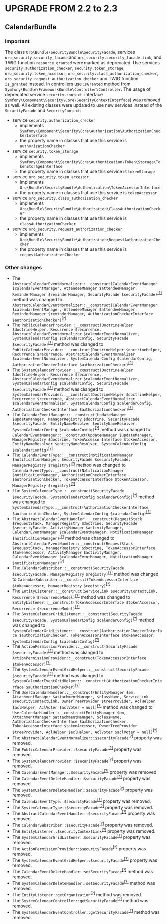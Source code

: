UPGRADE FROM 2.2 to 2.3
=======================

CalendarBundle
--------------

### Important

The class `Oro\Bundle\SecurityBundle\SecurityFacade`, services `oro_security.security_facade` and `oro_security.security_facade.link`, and TWIG function `resource_granted` were marked as deprecated.
Use services `security.authorization_checker`, `security.token_storage`, `oro_security.token_accessor`, `oro_security.class_authorization_checker`, `oro_security.request_authorization_checker` and TWIG function `is_granted` instead.
In controllers use `isGranted` method from `Symfony\Bundle\FrameworkBundle\Controller\Controller`.
The usage of deprecated service `security.context` (interface `Symfony\Component\Security\Core\SecurityContextInterface`) was removed as well.
All existing classes were updated to use new services instead of the `SecurityFacade` and `SecurityContext`:

* service `security.authorization_checker`
    - implements `Symfony\Component\Security\Core\Authorization\AuthorizationCheckerInterface`
    - the property name in classes that use this service is `authorizationChecker`
* service `security.token_storage`
    - implements `Symfony\Component\Security\Core\Authentication\Token\Storage\TokenStorageInterface`
    - the property name in classes that use this service is `tokenStorage`
* service `oro_security.token_accessor`
    - implements `Oro\Bundle\SecurityBundle\Authentication\TokenAccessorInterface`
    - the property name in classes that use this service is `tokenAccessor`
* service `oro_security.class_authorization_checker`
    - implements `Oro\Bundle\SecurityBundle\Authorization\ClassAuthorizationChecker`
    - the property name in classes that use this service is `classAuthorizationChecker`
* service `oro_security.request_authorization_checker`
    - implements `Oro\Bundle\SecurityBundle\Authorization\RequestAuthorizationChecker`
    - the property name in classes that use this service is `requestAuthorizationChecker`

### Other changes

* The `AbstractCalendarEventNormalizer::__construct(CalendarEventManager $calendarEventManager, AttendeeManager $attendeeManager, ReminderManager $reminderManager, SecurityFacade $securityFacade)`<sup>[[?]](https://github.com/oroinc/OroCalendarBundle/tree/2.2.0/Provider/AbstractCalendarEventNormalizer.php#L58 "Oro\Bundle\CalendarBundle\Provider\AbstractCalendarEventNormalizer")</sup> method was changed to `AbstractCalendarEventNormalizer::__construct(CalendarEventManager $calendarEventManager, AttendeeManager $attendeeManager, ReminderManager $reminderManager, AuthorizationCheckerInterface $authorizationChecker)`<sup>[[?]](https://github.com/oroinc/OroCalendarBundle/tree/2.3.0/Provider/AbstractCalendarEventNormalizer.php#L59 "Oro\Bundle\CalendarBundle\Provider\AbstractCalendarEventNormalizer")</sup>
* The `PublicCalendarProvider::__construct(DoctrineHelper $doctrineHelper, Recurrence $recurrence, AbstractCalendarEventNormalizer $calendarEventNormalizer, SystemCalendarConfig $calendarConfig, SecurityFacade $securityFacade)`<sup>[[?]](https://github.com/oroinc/OroCalendarBundle/tree/2.2.0/Provider/PublicCalendarProvider.php#L33 "Oro\Bundle\CalendarBundle\Provider\PublicCalendarProvider")</sup> method was changed to `PublicCalendarProvider::__construct(DoctrineHelper $doctrineHelper, Recurrence $recurrence, AbstractCalendarEventNormalizer $calendarEventNormalizer, SystemCalendarConfig $calendarConfig, AuthorizationCheckerInterface $authorizationChecker)`<sup>[[?]](https://github.com/oroinc/OroCalendarBundle/tree/2.3.0/Provider/PublicCalendarProvider.php#L34 "Oro\Bundle\CalendarBundle\Provider\PublicCalendarProvider")</sup>
* The `SystemCalendarProvider::__construct(DoctrineHelper $doctrineHelper, Recurrence $recurrence, AbstractCalendarEventNormalizer $calendarEventNormalizer, SystemCalendarConfig $calendarConfig, SecurityFacade $securityFacade)`<sup>[[?]](https://github.com/oroinc/OroCalendarBundle/tree/2.2.0/Provider/SystemCalendarProvider.php#L33 "Oro\Bundle\CalendarBundle\Provider\SystemCalendarProvider")</sup> method was changed to `SystemCalendarProvider::__construct(DoctrineHelper $doctrineHelper, Recurrence $recurrence, AbstractCalendarEventNormalizer $calendarEventNormalizer, SystemCalendarConfig $calendarConfig, AuthorizationCheckerInterface $authorizationChecker)`<sup>[[?]](https://github.com/oroinc/OroCalendarBundle/tree/2.3.0/Provider/SystemCalendarProvider.php#L34 "Oro\Bundle\CalendarBundle\Provider\SystemCalendarProvider")</sup>
* The `CalendarEventManager::__construct(UpdateManager $updateManager, ManagerRegistry $doctrine, SecurityFacade $securityFacade, EntityNameResolver $entityNameResolver, SystemCalendarConfig $calendarConfig)`<sup>[[?]](https://github.com/oroinc/OroCalendarBundle/tree/2.2.0/Manager/CalendarEventManager.php#L47 "Oro\Bundle\CalendarBundle\Manager\CalendarEventManager")</sup> method was changed to `CalendarEventManager::__construct(UpdateManager $updateManager, ManagerRegistry $doctrine, TokenAccessorInterface $tokenAccessor, EntityNameResolver $entityNameResolver, SystemCalendarConfig $calendarConfig)`<sup>[[?]](https://github.com/oroinc/OroCalendarBundle/tree/2.3.0/Manager/CalendarEventManager.php#L47 "Oro\Bundle\CalendarBundle\Manager\CalendarEventManager")</sup>
* The `CalendarEventType::__construct(NotificationManager $notificationManager, SecurityFacade $securityFacade, ManagerRegistry $registry)`<sup>[[?]](https://github.com/oroinc/OroCalendarBundle/tree/2.2.0/Form/Type/CalendarEventType.php#L43 "Oro\Bundle\CalendarBundle\Form\Type\CalendarEventType")</sup> method was changed to `CalendarEventType::__construct(NotificationManager $notificationManager, AuthorizationCheckerInterface $authorizationChecker, TokenAccessorInterface $tokenAccessor, ManagerRegistry $registry)`<sup>[[?]](https://github.com/oroinc/OroCalendarBundle/tree/2.3.0/Form/Type/CalendarEventType.php#L42 "Oro\Bundle\CalendarBundle\Form\Type\CalendarEventType")</sup>
* The `SystemCalendarType::__construct(SecurityFacade $securityFacade, SystemCalendarConfig $calendarConfig)`<sup>[[?]](https://github.com/oroinc/OroCalendarBundle/tree/2.2.0/Form/Type/SystemCalendarType.php#L27 "Oro\Bundle\CalendarBundle\Form\Type\SystemCalendarType")</sup> method was changed to `SystemCalendarType::__construct(AuthorizationCheckerInterface $authorizationChecker, SystemCalendarConfig $calendarConfig)`<sup>[[?]](https://github.com/oroinc/OroCalendarBundle/tree/2.3.0/Form/Type/SystemCalendarType.php#L27 "Oro\Bundle\CalendarBundle\Form\Type\SystemCalendarType")</sup>
* The `AbstractCalendarEventHandler::__construct(RequestStack $requestStack, ManagerRegistry $doctrine, SecurityFacade $securityFacade, ActivityManager $activityManager, CalendarEventManager $calendarEventManager, NotificationManager $notificationManager)`<sup>[[?]](https://github.com/oroinc/OroCalendarBundle/tree/2.2.0/Form/Handler/AbstractCalendarEventHandler.php#L46 "Oro\Bundle\CalendarBundle\Form\Handler\AbstractCalendarEventHandler")</sup> method was changed to `AbstractCalendarEventHandler::__construct(RequestStack $requestStack, ManagerRegistry $doctrine, TokenAccessorInterface $tokenAccessor, ActivityManager $activityManager, CalendarEventManager $calendarEventManager, NotificationManager $notificationManager)`<sup>[[?]](https://github.com/oroinc/OroCalendarBundle/tree/2.3.0/Form/Handler/AbstractCalendarEventHandler.php#L46 "Oro\Bundle\CalendarBundle\Form\Handler\AbstractCalendarEventHandler")</sup>
* The `CalendarSubscriber::__construct(SecurityFacade $securityFacade, ManagerRegistry $registry)`<sup>[[?]](https://github.com/oroinc/OroCalendarBundle/tree/2.2.0/Form/EventListener/CalendarSubscriber.php#L27 "Oro\Bundle\CalendarBundle\Form\EventListener\CalendarSubscriber")</sup> method was changed to `CalendarSubscriber::__construct(TokenAccessorInterface $tokenAccessor, ManagerRegistry $registry)`<sup>[[?]](https://github.com/oroinc/OroCalendarBundle/tree/2.3.0/Form/EventListener/CalendarSubscriber.php#L27 "Oro\Bundle\CalendarBundle\Form\EventListener\CalendarSubscriber")</sup>
* The `EntityListener::__construct(ServiceLink $securityContextLink, Recurrence $recurrenceModel)`<sup>[[?]](https://github.com/oroinc/OroCalendarBundle/tree/2.2.0/EventListener/EntityListener.php#L45 "Oro\Bundle\CalendarBundle\EventListener\EntityListener")</sup> method was changed to `EntityListener::__construct(TokenAccessorInterface $tokenAccessor, Recurrence $recurrenceModel)`<sup>[[?]](https://github.com/oroinc/OroCalendarBundle/tree/2.3.0/EventListener/EntityListener.php#L42 "Oro\Bundle\CalendarBundle\EventListener\EntityListener")</sup>
* The `SystemCalendarGridListener::__construct(SecurityFacade $securityFacade, SystemCalendarConfig $calendarConfig)`<sup>[[?]](https://github.com/oroinc/OroCalendarBundle/tree/2.2.0/EventListener/Datagrid/SystemCalendarGridListener.php#L25 "Oro\Bundle\CalendarBundle\EventListener\Datagrid\SystemCalendarGridListener")</sup> method was changed to `SystemCalendarGridListener::__construct(AuthorizationCheckerInterface $authorizationChecker, TokenAccessorInterface $tokenAccessor, SystemCalendarConfig $calendarConfig)`<sup>[[?]](https://github.com/oroinc/OroCalendarBundle/tree/2.3.0/EventListener/Datagrid/SystemCalendarGridListener.php#L31 "Oro\Bundle\CalendarBundle\EventListener\Datagrid\SystemCalendarGridListener")</sup>
* The `ActionPermissionProvider::__construct(SecurityFacade $securityFacade)`<sup>[[?]](https://github.com/oroinc/OroCalendarBundle/tree/2.2.0/Datagrid/ActionPermissionProvider.php#L18 "Oro\Bundle\CalendarBundle\Datagrid\ActionPermissionProvider")</sup> method was changed to `ActionPermissionProvider::__construct(TokenAccessorInterface $tokenAccessor)`<sup>[[?]](https://github.com/oroinc/OroCalendarBundle/tree/2.3.0/Datagrid/ActionPermissionProvider.php#L18 "Oro\Bundle\CalendarBundle\Datagrid\ActionPermissionProvider")</sup>
* The `SystemCalendarEventGridHelper::__construct(SecurityFacade $securityFacade)`<sup>[[?]](https://github.com/oroinc/OroCalendarBundle/tree/2.2.0/Datagrid/SystemCalendarEventGridHelper.php#L16 "Oro\Bundle\CalendarBundle\Datagrid\SystemCalendarEventGridHelper")</sup> method was changed to `SystemCalendarEventGridHelper::__construct(AuthorizationCheckerInterface $authorizationChecker)`<sup>[[?]](https://github.com/oroinc/OroCalendarBundle/tree/2.3.0/Datagrid/SystemCalendarEventGridHelper.php#L17 "Oro\Bundle\CalendarBundle\Datagrid\SystemCalendarEventGridHelper")</sup>
* The `UserCalendarHandler::__construct(EntityManager $em, AttachmentManager $attachmentManager, $className, ServiceLink $securityContextLink, OwnerTreeProvider $treeProvider, AclHelper $aclHelper, AclVoter $aclVoter = null)`<sup>[[?]](https://github.com/oroinc/OroCalendarBundle/tree/2.2.0/Autocomplete/UserCalendarHandler.php#L31 "Oro\Bundle\CalendarBundle\Autocomplete\UserCalendarHandler")</sup> method was changed to `UserCalendarHandler::__construct(EntityManager $em, AttachmentManager $attachmentManager, $className, AuthorizationCheckerInterface $authorizationChecker, TokenAccessorInterface $tokenAccessor, OwnerTreeProvider $treeProvider, AclHelper $aclHelper, AclVoter $aclVoter = null)`<sup>[[?]](https://github.com/oroinc/OroCalendarBundle/tree/2.3.0/Autocomplete/UserCalendarHandler.php#L34 "Oro\Bundle\CalendarBundle\Autocomplete\UserCalendarHandler")</sup>
* The `AbstractCalendarEventNormalizer::$securityFacade`<sup>[[?]](https://github.com/oroinc/OroCalendarBundle/tree/2.2.0/Provider/AbstractCalendarEventNormalizer.php#L35 "Oro\Bundle\CalendarBundle\Provider\AbstractCalendarEventNormalizer::$securityFacade")</sup> property was removed.
* The `PublicCalendarProvider::$securityFacade`<sup>[[?]](https://github.com/oroinc/OroCalendarBundle/tree/2.2.0/Provider/PublicCalendarProvider.php#L24 "Oro\Bundle\CalendarBundle\Provider\PublicCalendarProvider::$securityFacade")</sup> property was removed.
* The `SystemCalendarProvider::$securityFacade`<sup>[[?]](https://github.com/oroinc/OroCalendarBundle/tree/2.2.0/Provider/SystemCalendarProvider.php#L24 "Oro\Bundle\CalendarBundle\Provider\SystemCalendarProvider::$securityFacade")</sup> property was removed.
* The `CalendarEventManager::$securityFacade`<sup>[[?]](https://github.com/oroinc/OroCalendarBundle/tree/2.2.0/Manager/CalendarEventManager.php#L32 "Oro\Bundle\CalendarBundle\Manager\CalendarEventManager::$securityFacade")</sup> property was removed.
* The `CalendarEventDeleteHandler::$securityFacade`<sup>[[?]](https://github.com/oroinc/OroCalendarBundle/tree/2.2.0/Handler/CalendarEventDeleteHandler.php#L29 "Oro\Bundle\CalendarBundle\Handler\CalendarEventDeleteHandler::$securityFacade")</sup> property was removed.
* The `SystemCalendarDeleteHandler::$securityFacade`<sup>[[?]](https://github.com/oroinc/OroCalendarBundle/tree/2.2.0/Handler/SystemCalendarDeleteHandler.php#L18 "Oro\Bundle\CalendarBundle\Handler\SystemCalendarDeleteHandler::$securityFacade")</sup> property was removed.
* The `CalendarEventType::$securityFacade`<sup>[[?]](https://github.com/oroinc/OroCalendarBundle/tree/2.2.0/Form/Type/CalendarEventType.php#L31 "Oro\Bundle\CalendarBundle\Form\Type\CalendarEventType::$securityFacade")</sup> property was removed.
* The `SystemCalendarType::$securityFacade`<sup>[[?]](https://github.com/oroinc/OroCalendarBundle/tree/2.2.0/Form/Type/SystemCalendarType.php#L18 "Oro\Bundle\CalendarBundle\Form\Type\SystemCalendarType::$securityFacade")</sup> property was removed.
* The `AbstractCalendarEventHandler::$securityFacade`<sup>[[?]](https://github.com/oroinc/OroCalendarBundle/tree/2.2.0/Form/Handler/AbstractCalendarEventHandler.php#L30 "Oro\Bundle\CalendarBundle\Form\Handler\AbstractCalendarEventHandler::$securityFacade")</sup> property was removed.
* The `CalendarSubscriber::$securityFacade`<sup>[[?]](https://github.com/oroinc/OroCalendarBundle/tree/2.2.0/Form/EventListener/CalendarSubscriber.php#L18 "Oro\Bundle\CalendarBundle\Form\EventListener\CalendarSubscriber::$securityFacade")</sup> property was removed.
* The `EntityListener::$securityContextLink`<sup>[[?]](https://github.com/oroinc/OroCalendarBundle/tree/2.2.0/EventListener/EntityListener.php#L30 "Oro\Bundle\CalendarBundle\EventListener\EntityListener::$securityContextLink")</sup> property was removed.
* The `SystemCalendarGridListener::$securityFacade`<sup>[[?]](https://github.com/oroinc/OroCalendarBundle/tree/2.2.0/EventListener/Datagrid/SystemCalendarGridListener.php#L16 "Oro\Bundle\CalendarBundle\EventListener\Datagrid\SystemCalendarGridListener::$securityFacade")</sup> property was removed.
* The `ActionPermissionProvider::$securityFacade`<sup>[[?]](https://github.com/oroinc/OroCalendarBundle/tree/2.2.0/Datagrid/ActionPermissionProvider.php#L13 "Oro\Bundle\CalendarBundle\Datagrid\ActionPermissionProvider::$securityFacade")</sup> property was removed.
* The `SystemCalendarEventGridHelper::$securityFacade`<sup>[[?]](https://github.com/oroinc/OroCalendarBundle/tree/2.2.0/Datagrid/SystemCalendarEventGridHelper.php#L11 "Oro\Bundle\CalendarBundle\Datagrid\SystemCalendarEventGridHelper::$securityFacade")</sup> property was removed.
* The `CalendarEventDeleteHandler::setSecurityFacade`<sup>[[?]](https://github.com/oroinc/OroCalendarBundle/tree/2.2.0/Handler/CalendarEventDeleteHandler.php#L78 "Oro\Bundle\CalendarBundle\Handler\CalendarEventDeleteHandler::setSecurityFacade")</sup> method was removed.
* The `SystemCalendarDeleteHandler::setSecurityFacade`<sup>[[?]](https://github.com/oroinc/OroCalendarBundle/tree/2.2.0/Handler/SystemCalendarDeleteHandler.php#L31 "Oro\Bundle\CalendarBundle\Handler\SystemCalendarDeleteHandler::setSecurityFacade")</sup> method was removed.
* The `EntityListener::getOrganization`<sup>[[?]](https://github.com/oroinc/OroCalendarBundle/tree/2.2.0/EventListener/EntityListener.php#L139 "Oro\Bundle\CalendarBundle\EventListener\EntityListener::getOrganization")</sup> method was removed.
* The `SystemCalendarController::getSecurityFacade`<sup>[[?]](https://github.com/oroinc/OroCalendarBundle/tree/2.2.0/Controller/SystemCalendarController.php#L180 "Oro\Bundle\CalendarBundle\Controller\SystemCalendarController::getSecurityFacade")</sup> method was removed.
* The `SystemCalendarEventController::getSecurityFacade`<sup>[[?]](https://github.com/oroinc/OroCalendarBundle/tree/2.2.0/Controller/SystemCalendarEventController.php#L173 "Oro\Bundle\CalendarBundle\Controller\SystemCalendarEventController::getSecurityFacade")</sup> method was removed.

